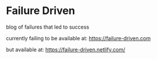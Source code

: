 # Failure Driven

blog of failures that led to success

currently failing to be available at: https://failure-driven.com

but available at: https://failure-driven.netlify.com/

